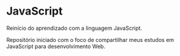 # JavaScript
 Reinício do aprendizado com a linguagem JavaScript.
 
 Repositório iniciado com o foco de compartilhar meus estudos em JavaScript para desenvolvimento Web.
 
